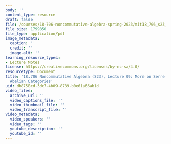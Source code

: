 ```yaml
---
body: ''
content_type: resource
draft: false
file: /courses/18-706-noncommutative-algebra-spring-2023/mit18_706_s23_lec09.pdf
file_size: 1799850
file_type: application/pdf
image_metadata:
  caption: ''
  credit: ''
  image-alt: ''
learning_resource_types:
- Lecture Notes
license: https://creativecommons.org/licenses/by-nc-sa/4.0/
resourcetype: Document
title: '18.706 Noncommutative Algebra (S23), Lecture 09: More on Serre Quotients,
  Abelian Categories'
uid: db8758cd-3dc7-4b09-8739-b0e61a66ab1d
video_files:
  archive_url: ''
  video_captions_file: ''
  video_thumbnail_file: ''
  video_transcript_file: ''
video_metadata:
  video_speakers: ''
  video_tags: ''
  youtube_description: ''
  youtube_id: ''
---
```

